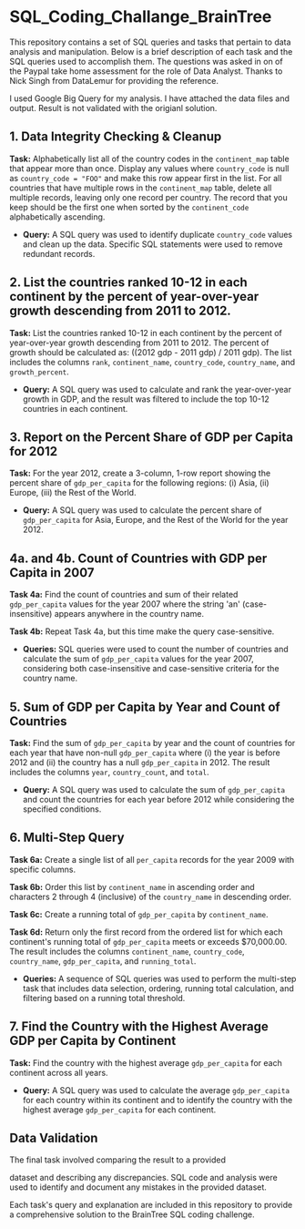 # SQL_Coding_Challange_BrainTree

This repository contains a set of SQL queries and tasks that pertain to data analysis and manipulation. Below is a brief description of each task and the SQL queries used to accomplish them. The questions was asked in on of the Paypal take home assessment for the role of Data Analyst.
Thanks to Nick Singh from DataLemur for providing the reference. 

I used Google Big Query for my analysis. I have attached the data files and output. Result is not validated with the origianl solution.

## 1. Data Integrity Checking & Cleanup

**Task:** Alphabetically list all of the country codes in the `continent_map` table that appear more than once. Display any values where `country_code` is null as `country_code = "FOO"` and make this row appear first in the list. For all countries that have multiple rows in the `continent_map` table, delete all multiple records, leaving only one record per country. The record that you keep should be the first one when sorted by the `continent_code` alphabetically ascending.

- **Query:** A SQL query was used to identify duplicate `country_code` values and clean up the data. Specific SQL statements were used to remove redundant records.

## 2. List the countries ranked 10-12 in each continent by the percent of year-over-year growth descending from 2011 to 2012.

**Task:** List the countries ranked 10-12 in each continent by the percent of year-over-year growth descending from 2011 to 2012. The percent of growth should be calculated as: ((2012 gdp - 2011 gdp) / 2011 gdp). The list includes the columns `rank`, `continent_name`, `country_code`, `country_name`, and `growth_percent`.

- **Query:** A SQL query was used to calculate and rank the year-over-year growth in GDP, and the result was filtered to include the top 10-12 countries in each continent.

## 3. Report on the Percent Share of GDP per Capita for 2012

**Task:** For the year 2012, create a 3-column, 1-row report showing the percent share of `gdp_per_capita` for the following regions: (i) Asia, (ii) Europe, (iii) the Rest of the World.

- **Query:** A SQL query was used to calculate the percent share of `gdp_per_capita` for Asia, Europe, and the Rest of the World for the year 2012.

## 4a. and 4b. Count of Countries with GDP per Capita in 2007

**Task 4a:** Find the count of countries and sum of their related `gdp_per_capita` values for the year 2007 where the string 'an' (case-insensitive) appears anywhere in the country name.

**Task 4b:** Repeat Task 4a, but this time make the query case-sensitive.

- **Queries:** SQL queries were used to count the number of countries and calculate the sum of `gdp_per_capita` values for the year 2007, considering both case-insensitive and case-sensitive criteria for the country name.

## 5. Sum of GDP per Capita by Year and Count of Countries

**Task:** Find the sum of `gdp_per_capita` by year and the count of countries for each year that have non-null `gdp_per_capita` where (i) the year is before 2012 and (ii) the country has a null `gdp_per_capita` in 2012. The result includes the columns `year`, `country_count`, and `total`.

- **Query:** A SQL query was used to calculate the sum of `gdp_per_capita` and count the countries for each year before 2012 while considering the specified conditions.

## 6. Multi-Step Query

**Task 6a:** Create a single list of all `per_capita` records for the year 2009 with specific columns.

**Task 6b:** Order this list by `continent_name` in ascending order and characters 2 through 4 (inclusive) of the `country_name` in descending order.

**Task 6c:** Create a running total of `gdp_per_capita` by `continent_name`.

**Task 6d:** Return only the first record from the ordered list for which each continent's running total of `gdp_per_capita` meets or exceeds $70,000.00. The result includes the columns `continent_name`, `country_code`, `country_name`, `gdp_per_capita`, and `running_total`.

- **Queries:** A sequence of SQL queries was used to perform the multi-step task that includes data selection, ordering, running total calculation, and filtering based on a running total threshold.

## 7. Find the Country with the Highest Average GDP per Capita by Continent

**Task:** Find the country with the highest average `gdp_per_capita` for each continent across all years.

- **Query:** A SQL query was used to calculate the average `gdp_per_capita` for each country within its continent and to identify the country with the highest average `gdp_per_capita` for each continent.

## Data Validation

The final task involved comparing the result to a provided

 dataset and describing any discrepancies. SQL code and analysis were used to identify and document any mistakes in the provided dataset.

Each task's query and explanation are included in this repository to provide a comprehensive solution to the BrainTree SQL coding challenge.
